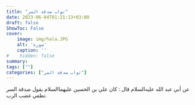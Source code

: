 ```yaml
---
title: "ثواب صدقة السر"
date: 2023-06-04T01:21:13+03:00
draft: false
ShowToc: False
cover:
    image: img/hala.JPG
    alt: 'صورة'
    caption: ''
#    hidden: false
summary: 
tags: [""]
categories: ["ثواب صدقة السر"]
---
```

عن أبي عبد الله عليه‌السلام قال :
كان علي بن الحسين عليهما‌السلام يقول صدقة السر تطفي غضب الرب.

